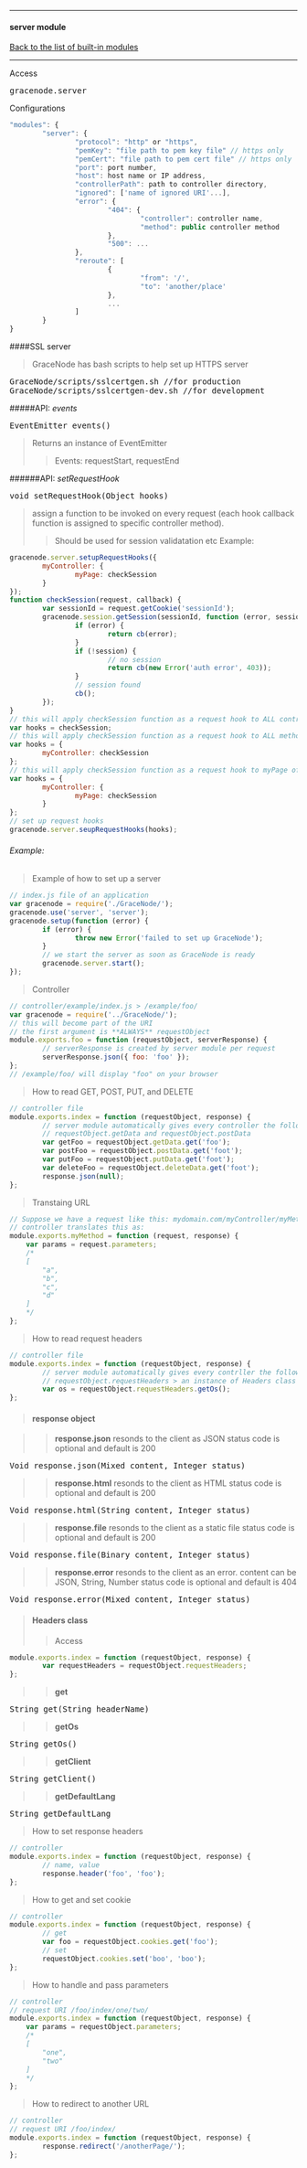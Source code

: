 ***
#### <span id="server-module">server module</span>
<a href="#top">Back to the list of built-in modules</a>
***

Access
<pre>
gracenode.server
</pre>

Configurations
```javascript
"modules": {
        "server": {
                "protocol": "http" or "https",
                "pemKey": "file path to pem key file" // https only
                "pemCert": "file path to pem cert file" // https only
                "port": port number,
                "host": host name or IP address,
                "controllerPath": path to controller directory,
                "ignored": ['name of ignored URI'...],
                "error": {
                        "404": {
                                "controller": controller name,
                                "method": public controller method
                        },
                        "500": ...
                },
                "reroute": [
                        {
                                "from": '/',
                                "to": 'another/place'
                        },
                        ...
                ]
        }
}
```

####SSL server
> GraceNode has bash scripts to help set up HTTPS server
<pre>
GraceNode/scripts/sslcertgen.sh //for production
GraceNode/scripts/sslcertgen-dev.sh //for development
</pre>

#####API: *events*

<pre>
EventEmitter events()
</pre>
> Returns an instance of EventEmitter
>> Events: requestStart, requestEnd

######API: *setRequestHook*

<pre>
void setRequestHook(Object hooks)
</pre>
> assign a function to be invoked on every request (each hook callback function is assigned to specific controller method).
>> Should be used for session validatation etc
Example:
```javascript
gracenode.server.setupRequestHooks({
        myController: {
                myPage: checkSession
        }
});
function checkSession(request, callback) {
        var sessionId = request.getCookie('sessionId');
        gracenode.session.getSession(sessionId, function (error, session) {
                if (error) {
                        return cb(error);
                }
                if (!session) {
                        // no session
                        return cb(new Error('auth error', 403));
                }
                // session found
                cb();
        });
}
// this will apply checkSession function as a request hook to ALL controller and methods
var hooks = checkSession;
// this will apply checkSession function as a request hook to ALL methods of myController
var hooks = {
        myController: checkSession
};
// this will apply checkSession function as a request hook to myPage of myController only
var hooks = {
        myController: {
                myPage: checkSession
        }
};
// set up request hooks
gracenode.server.seupRequestHooks(hooks);
```

###### Example:
> Example of how to set up a server
```javascript
// index.js file of an application
var gracenode = require('./GraceNode/');
gracenode.use('server', 'server');
gracenode.setup(function (error) {
        if (error) {
                throw new Error('failed to set up GraceNode');
        }
        // we start the server as soon as GraceNode is ready
        gracenode.server.start();
});
```

> Controller
```javascript
// controller/example/index.js > /example/foo/
var gracenode = require('../GraceNode/');
// this will become part of the URI
// the first argument is **ALWAYS** requestObject
module.exports.foo = function (requestObject, serverResponse) {
        // serverResponse is created by server module per request
        serverResponse.json({ foo: 'foo' });
};
// /example/foo/ will display "foo" on your browser
```

> How to read GET, POST, PUT, and DELETE
```javascript
// controller file
module.exports.index = function (requestObject, response) {
        // server module automatically gives every controller the following functions:
        // requestObject.getData and requestObject.postData
        var getFoo = requestObject.getData.get('foo');
        var postFoo = requestObject.postData.get('foot');
        var putFoo = requestObject.putData.get('foot');
        var deleteFoo = requestObject.deleteData.get('foot');
        response.json(null);
};
```

> Transtaing URL
```javascript
// Suppose we have a request like this: mydomain.com/myController/myMethod/a/b/c/d
// controller translates this as:
module.exports.myMethod = function (request, response) {
	var params = request.parameters;
	/*
	[
		"a",
		"b",
		"c",
		"d"
	]
	*/
};
```

> How to read request headers
```javascript
// controller file
module.exports.index = function (requestObject, response) {
        // server module automatically gives every contrller the following function:
        // requestObject.requestHeaders > an instance of Headers class
        var os = requestObject.requestHeaders.getOs();
};
```

> #### response object

>> **response.json**
>> resonds to the client as JSON
>> status code is optional and default is 200
<pre>
Void response.json(Mixed content, Integer status)
</pre>

>> **response.html**
>> resonds to the client as HTML
>> status code is optional and default is 200
<pre>
Void response.html(String content, Integer status)
</pre>

>> **response.file**
>> resonds to the client as a static file
>> status code is optional and default is 200
<pre>
Void response.file(Binary content, Integer status)
</pre>

>> **response.error**
>> resonds to the client as an error. content can be JSON, String, Number
>> status code is optional and default is 404
<pre>
Void response.error(Mixed content, Integer status)
</pre>


> #### Headers class
>> Access
```javascript
module.exports.index = function (requestObject, response) {
        var requestHeaders = requestObject.requestHeaders;
};
```

>> **get**
<pre>
String get(String headerName)
</pre>

>> **getOs**
<pre>
String getOs()
</pre>

>> **getClient**
<pre>
String getClient()
</pre>

>> **getDefaultLang**
<pre>
String getDefaultLang
</pre>

> How to set response headers
```javascript
// controller
module.exports.index = function (requestObject, response) {
        // name, value
        response.header('foo', 'foo');
};
```

> How to get and set cookie
```javascript
// controller
module.exports.index = function (requestObject, response) {
        // get
        var foo = requestObject.cookies.get('foo');
        // set
        requestObject.cookies.set('boo', 'boo');    
};
```

> How to handle and pass parameters
```javascript
// controller
// request URI /foo/index/one/two/
module.exports.index = function (requestObject, response) {
	var params = requestObject.parameters;
	/*
	[
		"one",
		"two"
	]
	*/
};
```

> How to redirect to another URL
```javascript
// controller
// request URI /foo/index/
module.exports.index = function (requestObject, response) {
        response.redirect('/anotherPage/');
};
```

